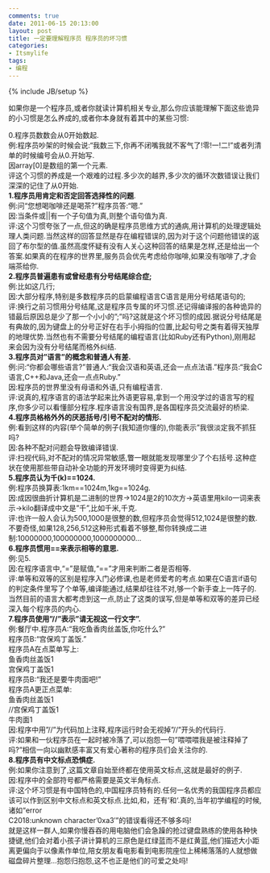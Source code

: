 ```yaml
---
comments: true
date: 2011-06-15 20:13:00
layout: post
title: 一定要理解程序员 程序员的坏习惯
categories:
- Itsmylife
tags:
- 编程
---
```


{% include JB/setup %}








如果你是一个程序员,或者你就读计算机相关专业,那么你应该能理解下面这些诡异的小习惯是怎么养成的,或者你本身就有着其中的某些习惯:  

0.程序员数数会从0开始数起.  
例:程序员吵架的时候会说:“我数三下,你再不闭嘴我就不客气了!零!一!二!”或者列清单的时候编号会从0.开始写.  
因array\[0\]是数组的第一个元素.  
评这个习惯的养成是一个艰难的过程.多少次的越界,多少次的循环次数错误让我们深深的记住了从0开始.  
**1.程序员用肯定和否定回答选择性的问题**.  
例:问“您想喝咖啡还是喝茶?”程序员答:“嗯.”  
因:当条件或||有一个子句值为真,则整个语句值为真.  
评:这个习惯夸张了一点,但这的确是程序员思维方式的通病,用计算机的处理逻辑处理人类问题.当然这样的回答显然是存在编程错误的,因为对于这个问题他错误的返回了布尔型的值.虽然高度怀疑有没有人关心这种回答的结果是怎样,还是给出一个答案.如果真的在程序的世界里,服务员会优先考虑给你咖啡,如果没有咖啡了,才会端茶给你.  
**2.程序员普遍患有或曾经患有分号结尾综合症;**  
例:比如这几行;  
因:大部分程序,特别是多数程序员的启蒙编程语言C语言是用分号结尾语句的;  
评:换行之前习惯用分号结尾,这是程序员专属的坏习惯.还记得编译报的各种诡异的错最后原因总是少了那一个小小的”;”吗?这就是这个坏习惯的成因.据说分号结尾是有典故的,因为键盘上的分号正好在右手小拇指的位置,比起句号之类有着得天独厚的地理优势.当然也有不需要分号结尾的编程语言(比如Ruby还有Python),刚用起来会因为没有分号结尾而格外纠结.  
**3.程序员对”语言”的概念和普通人有差.**  
例:问:“你都会哪些语言?”普通人:“我会汉语和英语,还会一点点法语.”程序员:“我会C语言,C++和Java,还会一点点Ruby.”  
因:程序员的世界里没有母语和外语,只有编程语言.  
评:说真的,程序语言的语法学起来比外语更容易,拿到一个用没学过的语言写的程序,你多少可以看懂部分程序.程序语言没有国界,是各国程序员交流最好的桥梁.  
**4.程序员格格外外的厌恶括号/引号不配对的情形.**  
例:看到这样的内容(举个简单的例子(我知道你懂的),你能表示”我很淡定我不抓狂吗?  
因:各种不配对问题会导致编译错误.  
评:扫视代码,对不配对的情况异常敏感,瞥一眼就能发现哪里少了个右括号.这种症状在使用那些带自动补全功能的开发环境时变得更为纠结.  
**5.程序员认为千(k)==1024.**  
例:程序员换算表:1km==1024m,1kg==1024g.  
因:成因很曲折计算机是二进制的世界->1024是2的10次方->英语里用kilo一词来表示->kilo翻译成中文是”千”,比如千米,千克.  
评:也许一般人会认为500,1000是很整的数,但程序员会觉得512,1024是很整的数.不要奇怪,如果128,256,512这种形式看着不够整,帮你转换成二进制:10000000,100000000,1000000000…  
**6.程序员惯用==来表示相等的意思.**  
例:见5.  
因:在程序语言中,“=”是赋值,“==”才用来判断二者是否相等.  
评:单等和双等的区别是程序入门必修课,也是老师爱考的考点.如果在C语言if语句的判定条件里写了个单等,编译能通过,结果却往往不对,够一个新手查上一阵子的.当然目前的语言大都考虑到这一点,防止了这类的误写,但是单等和双等的差异已经深入每个程序员的内心.  
**7.程序员使用”//”表示”请无视这一行文字”.**  
例:餐厅中.程序员A:“我吃鱼香肉丝盖饭,你吃什么?”  
程序员B:“宫保鸡丁盖饭.”  
程序员A在点菜单写上:  
鱼香肉丝盖饭1  
宫保鸡丁盖饭1  
程序员B:“我还是要牛肉面吧!”  
程序员A更正点菜单:  
鱼香肉丝盖饭1  
//宫保鸡丁盖饭1  
牛肉面1  
因:程序中用”//”为代码加上注释,程序运行时会无视掉”//”开头的代码行.  
评:如果和一伙程序员在一起时被冷落了,可以抱怨一句”喂喂喂我是被注释掉了吗?”相信一向以幽默感丰富又有爱心著称的程序员们会关注你的.  
**8.程序员有中文标点恐惧症.**  
例:如果你注意到了,这篇文章自始至终都在使用英文标点,这就是最好的例子.  
因:程序中的全部符号都严格需要是英文半角标点.  
评:这个坏习惯是有中国特色的,中国程序员特有的.任何一名优秀的我国程序员都应该可以作到区别中文标点和英文标点.比如,和，还有’和‘.真的,当年初学编程的时候,诸如“error   
C2018:unknown character’0xa3′”的错误看得还不够多吗!  
就是这样一群人,如果你慢吞吞的用电脑他们会急躁的抢过键盘熟练的使用各种快捷键,他们会对着小孩子讲计算机的三原色是红绿蓝而不是红黄蓝,他们描述大小距离更偏向于以像素作单位,陪女朋友看电影看到电影院座位上稀稀落落的人就想做磁盘碎片整理…抱怨归抱怨,这不也正是他们的可爱之处吗!  


 
